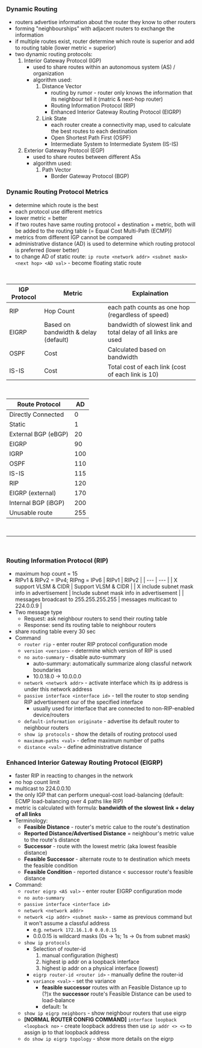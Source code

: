 ### Dynamic Routing
- routers advertise information about the router they know to other routers
- forming "neighbourships" with adjacent routers to exchange the information
- if multiple routes exist, router determine which route is superior and add to routing table (lower metric = superior)
- two dynamic routing protocols:
    1. Interior Gateway Protocol (IGP)
        - used to share routes within an autonomous system (AS) / organization
        - algorithm used:
            1. Distance Vector
                - routing by rumor - router only knows the information that its neighbour tell it (matric & next-hop router)
                - Routing Information Protocol (RIP)
                - Enhanced Interior Gateway Routing Protocol (EIGRP)
            2. Link State
                - each router create a connectivity map, used to calculate the best routes to each destination 
                - Open Shortest Path First (OSPF)
                - Intermediate System to Intermediate System (IS-IS)
    2. Exterior Gateway Protocol (EGP)
        - used to share routes between different ASs
        - algorithm used:
            1. Path Vector
                - Border Gateway Protocol (BGP)

### Dynamic Routing Protocol Metrics
- determine which route is the best
- each protocol use different metrics
- lower metric = better
- if two routes have same routing protocol + destination + metric, both will be added to the routing table (= Equal Cost Multi-Path (ECMP))
- metrics from different IGP cannot be compared 
- administrative distance (AD) is used to determine which routing protocol is preferred (lower better)
- to change AD of static route: `ip route <network addr> <subnet mask> <next hop> <AD val>` - become floating static route

<br>

| IGP Protocol | Metric | Explaination |
| --- | --- | --- |
| RIP | Hop Count | each path counts as one hop (regardless of speed) |
| EIGRP | Based on bandwidth & delay (default) | bandwidth of slowest link and total delay of all links are used |
| OSPF | Cost | Calculated based on bandwidth |
| IS-IS | Cost | Total cost of each link (cost of each link is 10) |

<br>

| Route Protocol | AD |
| --- | --- |
| Directly Connected | 0 |
| Static | 1 |
| External BGP (eBGP) | 20 |
| EIGRP | 90 |
| IGRP | 100 |
| OSPF | 110 |
| IS-IS | 115 |
| RIP | 120 |
| EIGRP (external) | 170 |
| Internal BGP (iBGP) | 200 |
| Unusable route | 255 |


<br>
<hr>
<br>

### Routing Information Protocol (RIP)
- maximum hop count = 15
- RIPv1 & RIPv2 = IPv4; RIPng = IPv6
    | RIPv1 | RIPv2 |
    | --- | --- |
    | X support VLSM & CIDR | Support VLSM & CIDR |
    | X include subnet mask info in advertisement | Include subnet mask info in advertisement |
    | messages broadcast to 255.255.255.255 | messages multicast to 224.0.0.9 |
- Two message type 
    - Request: ask neighbour routers to send their routing table
    - Response: send its routing table to neighbour routers
- share routing table every 30 sec
- Command
    - `router rip` - enter router RIP protocol configuration mode
    - `version <version>` - determine which version of RIP is used
    - `no auto-summary` - disable auto-summary
        - auto-summary: automatically summarize along classful network boundaries
        - 10.0.18.0 -> 10.0.0.0
    - `network <network addr>` - activate interface which its ip address is under this network address
    - `passive interface <interface id>` - tell the router to stop sending RIP advertisement our of the specified interface
        - usually used for interface that are connected to non-RIP-enabled device/routers
    - `default-information originate` - advertise its default router to neighbour routers 
    - `show ip protocols` - show the details of routing protocol used
    - `maximum-paths <val>` - define maximum number of paths
    - `distance <val>` - define administrative distance


### Enhanced Interior Gateway Routing Protocol (EIGRP)
- faster RIP in reacting to changes in the network
- no hop count limit
- multicast to 224.0.0.10
- the only IGP that can perform unequal-cost load-balancing (default: ECMP load-balancing over 4 paths like RIP)
- metric is calculated with formula: **bandwidth of the slowest link + delay of all links**
- Terminology:
    - **Feasible Distance** - router's metric calue to the route's destination
    - **Reported Distance/Advertised Distance** = neighbour's metric value to the route's distance
    - **Successor** - route with the lowest metric (aka lowest feasible distance)
    - **Feasible Successor** - alternate route to te destination which meets the feasible condition
    - **Feasible Condition** - reported distance < successor route's feasible distance
- Command:
    - `router eigrp <AS val>` - enter router EIGRP configuration mode
    - `no auto-summary`
    - `passive interface <interface id>`
    - `network <network addr>`
    - `network <ip addr> <subnet mask>` - same as previous command but it won't assume a classful address
        - e.g. `network 172.16.1.0 0.0.0.15`
        - 0.0.0.15 is wildcard masks (0s -> 1s; 1s -> 0s from subnet mask)
    - `show ip protocols`
        - Selection of router-id
            1. manual configuration (highest)
            2. highest ip addr on a loopback interface
            3. highest ip addr on a physical interface (lowest)
        - `eigrp router-id <router id>` - manually define the router-id
        - `variance <val>` - set the variance
            - **feasible successor** routes with an Feasible Distance up to (?)x the **successor** route's Feasible Distance can be used to load-balance
            - default: 1x
    - `show ip eigrp neighbors` - show neighbour routers that use eigrp
    - **[NORMAL ROUTER CONFIG COMMAND]** `interface loopback <loopback no>` - create loopback address then use `ip addr <> <>` to assign ip to that loopback address
    - `do show ip eigrp topology` - show more details on the eigrp